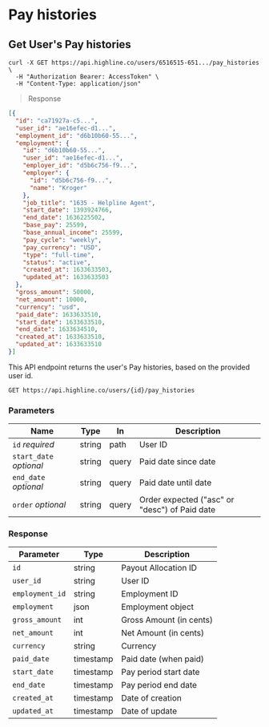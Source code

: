 # Pay histories

## Get User's Pay histories

```shell
curl -X GET https://api.highline.co/users/6516515-651.../pay_histories \
  -H "Authorization Bearer: AccessToken" \
  -H "Content-Type: application/json"
```

> <div class="code-block-title">Response</div>

```json
[{
  "id": "ca71927a-c5...",
  "user_id": "ae16efec-d1...",
  "employment_id": "d6b10b60-55...",
  "employment": {
    "id": "d6b10b60-55...",
    "user_id": "ae16efec-d1...",
    "employer_id": "d5b6c756-f9...",
    "employer": {
      "id": "d5b6c756-f9...",
      "name": "Kroger"
    },
    "job_title": "1635 - Helpline Agent",
    "start_date": 1393924766,
    "end_date": 1636225502,
    "base_pay": 25599,
    "base_annual_income": 25599,
    "pay_cycle": "weekly",
    "pay_currency": "USD",
    "type": "full-time",
    "status": "active",
    "created_at": 1633633503,
    "updated_at": 1633633503
  },
  "gross_amount": 50000,
  "net_amount": 10000,
  "currency": "usd",
  "paid_date": 1633633510,
  "start_date": 1633633510,
  "end_date": 1633634510,
  "created_at": 1633633510,
  "updated_at": 1633633510
}]
```

This API endpoint returns the user's Pay histories, based on the provided user id.

`GET https://api.highline.co/users/{id}/pay_histories`

### Parameters

Name | Type | In | Description
--------- | ------- | ------- | ------
`id` *required* | string | path | User ID
`start_date` *optional* | string | query | Paid date since date
`end_date` *optional* | string | query | Paid date until date
`order` *optional* | string | query | Order expected ("asc" or "desc") of Paid date

### Response

Parameter | Type | Description
--------- | ------- | -----------
`id` | string | Payout Allocation ID
`user_id` | string | User ID
`employment_id` | string | Employment ID
`employment` | json | Employment object
`gross_amount` | int | Gross Amount (in cents)
`net_amount` | int | Net Amount (in cents)
`currency` | string | Currency
`paid_date` | timestamp | Paid date (when paid)
`start_date` | timestamp | Pay period start date
`end_date` | timestamp | Pay period end date
`created_at` | timestamp | Date of creation
`updated_at` | timestamp | Date of update
